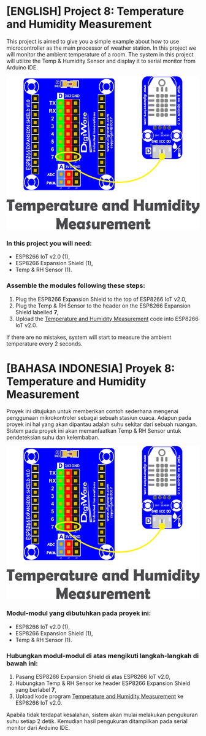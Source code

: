 # [ENGLISH] Project 8: Temperature and Humidity Measurement
This project is aimed to give you a simple example about how to use microcontroller as the main processor of weather station. In this project we will monitor the ambient temperature of a room. The system in this project will utilize the Temp & Humidity Sensor and display it to serial monitor from Arduino IDE.

<img src="/images/08_temperature_humidity_measurement.png" height="400">

### In this project you will need:
* ESP8266 IoT v2.0 (1),
* ESP8266 Expansion Shield (1),
* Temp & RH Sensor (1).

### Assemble the modules following these steps:
1. Plug the ESP8266 Expansion Shield to the top of ESP8266 IoT v2.0,
2. Plug the Temp & RH Sensor to the header on the ESP8266 Expansion Shield labelled **7**,
3. Upload the [Temperature and Humidity Measurement](/08_Temperature_and_Humidity_Measurement/Temperature_and_Humidity_Measurement) code into ESP8266 IoT v2.0.

If there are no mistakes, system will start to measure the ambient temperature every 2 seconds. 

# [BAHASA INDONESIA] Proyek 8: Temperature and Humidity Measurement
Proyek ini ditujukan untuk memberikan contoh sederhana mengenai penggunaan mikrokontroler sebagai sebuah stasiun cuaca. Adapun pada proyek ini hal yang akan dipantau adalah suhu sekitar dari sebuah ruangan. Sistem pada proyek ini akan memanfaatkan Temp & RH Sensor untuk pendeteksian suhu dan kelembaban.

<img src="/images/08_temperature_humidity_measurement.png" height="400">

### Modul-modul yang dibutuhkan pada proyek ini:
* ESP8266 IoT v2.0 (1),
* ESP8266 Expansion Shield (1),
* Temp & RH Sensor (1).

### Hubungkan modul-modul di atas mengikuti langkah-langkah di bawah ini:
1. Pasang ESP8266 Expansion Shield di atas ESP8266 IoT v2.0,
2. Hubungkan Temp & RH Sensor ke header ESP8266 Expansion Shield yang berlabel **7**,
3. Upload kode program [Temperature and Humidity Measurement](/08_Temperature_and_Humidity_Measurement/Temperature_and_Humidity_Measurement) ke ESP8266 IoT v2.0.

Apabila tidak terdapat kesalahan, sistem akan mulai melakukan pengukuran suhu setiap 2 detik. Kemudian hasil pengukuran ditampilkan pada serial monitor dari Arduino IDE.
